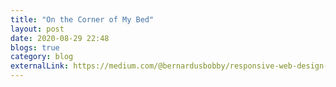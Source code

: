 ```yaml
---
title: "On the Corner of My Bed"
layout: post
date: 2020-08-29 22:48
blogs: true
category: blog
externalLink: https://medium.com/@bernardusbobby/responsive-web-design-developer-certification-d4138174354b
---
```

